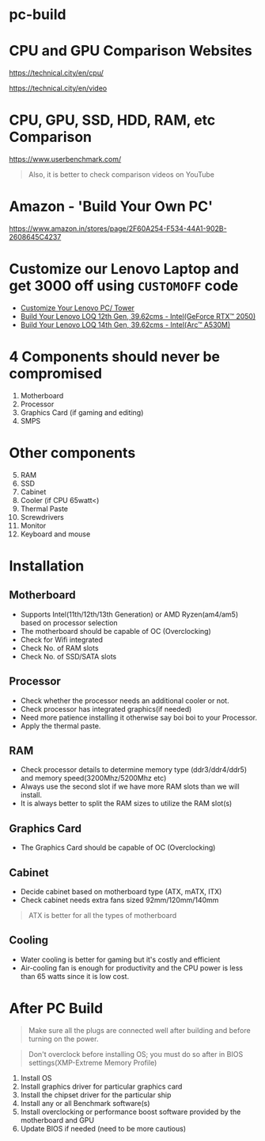 # pc-build

# CPU and GPU Comparison Websites
https://technical.city/en/cpu/

https://technical.city/en/video

# CPU, GPU, SSD, HDD, RAM, etc Comparison
https://www.userbenchmark.com/

> Also, it is better to check comparison videos on YouTube

# Amazon - 'Build Your Own PC'
https://www.amazon.in/stores/page/2F60A254-F534-44A1-902B-2608645C4237

# Customize our Lenovo Laptop and get 3000 off using ```CUSTOMOFF``` code
- [Customize Your Lenovo PC/ Tower](https://www.lenovo.com/in/en/d/customise-to-order/?IPromoID=LEN882287)
- [Build Your Lenovo LOQ 12th Gen, 39.62cms - Intel(GeForce RTX™ 2050)](https://www.lenovo.com/in/en/p/laptops/loq-laptops/lenovo-loq-15iax9/83gscto1wwin1)
- [Build Your Lenovo LOQ 14th Gen, 39.62cms - Intel(Arc™ A530M)](https://www.lenovo.com/in/en/p/laptops/loq-laptops/lenovo-loq-iax9i-gen-9-15-inch-intel/83fqcto1wwin1)


# 4 Components should never be compromised
1. Motherboard
2. Processor
3. Graphics Card (if gaming and editing)
4. SMPS



# Other components
5. RAM
6. SSD
7. Cabinet
8. Cooler (if CPU 65watt<)
9. Thermal Paste
10. Screwdrivers
11. Monitor
12. Keyboard and mouse



# Installation
## Motherboard
- Supports Intel(11th/12th/13th Generation) or AMD Ryzen(am4/am5) based on processor selection
- The motherboard should be capable of OC (Overclocking)
- Check for Wifi integrated
- Check No. of RAM slots
- Check No. of SSD/SATA slots


## Processor
- Check whether the processor needs an additional cooler or not.
- Check processor has integrated graphics(if needed)
- Need more patience installing it otherwise say boi boi to your Processor.
- Apply the thermal paste.

## RAM
- Check processor details to determine memory type (ddr3/ddr4/ddr5) and memory speed(3200Mhz/5200Mhz etc)
- Always use the second slot if we have more RAM slots than we will install.
- It is always better to split the RAM sizes to utilize the RAM slot(s)

## Graphics Card
- The Graphics Card should be capable of OC (Overclocking)

## Cabinet
- Decide cabinet based on motherboard type (ATX, mATX, ITX)
- Check cabinet needs extra fans sized 92mm/120mm/140mm
> ATX is better for all the types of motherboard

## Cooling
- Water cooling is better for gaming but it's costly and efficient
- Air-cooling fan is enough for productivity and the CPU power is less than 65 watts since it is low cost.


# After PC Build
> Make sure all the plugs are connected well after building and before turning on the power.

> Don't overclock before installing OS; you must do so after in BIOS settings(XMP-Extreme Memory Profile)

1. Install OS
2. Install graphics driver for particular graphics card
3. Install the chipset driver for the particular ship
4. Install any or all Benchmark software(s)
5. Install overclocking or performance boost software provided by the motherboard and GPU
6. Update BIOS if needed (need to be more cautious)




